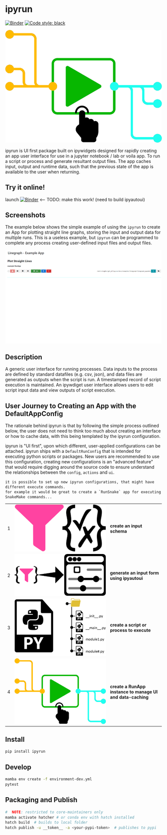 # ipyrun

[![Binder](https://mybinder.org/badge_logo.svg)](https://mybinder.org/v2/gh/maxfordham/ipyrun/HEAD)
[![Code style: black](https://img.shields.io/badge/code%20style-black-000000.svg)](https://github.com/psf/black)

![ipyrun-logo](images/logo.png)

ipyrun is UI first package built on ipywidgets designed for rapidly creating an app user interface for use in a
jupyter notebook / lab or voila app. To run a script or process and generate resultant output files.
The app caches input, output and runtime data, such that the previous state of the app is available to the user when returning.

## Try it online!

launch [![Binder](https://mybinder.org/badge_logo.svg)](https://mybinder.org/v2/gh/maxfordham/ipyrun/HEAD) <-- TODO: make this work! (need to build ipyautoui)

## Screenshots

The example below shows the simple example of using the `ipyrun` to create an App for plotting straight line
graphs, storing the input and output data for multiple runs. This is a useless example, but `ipyrun` can be
programmed to complete any process creating user-defined input files and output files.

![simple-linegraph-app](images/simple-linegraph-app.gif)

## Description

A generic user interface for running processes.
Data inputs to the process are defined by standard datafiles (e.g. csv, json), and data files are generated as outputs when the script is run.
A timestamped record of script execution is maintained.
An ipywdiget user interface allows users to edit script input data and view outputs of script execution.

## User Journey to Creating an App with the DefaultAppConfig

The rationale behind ipyrun is that by following the simple process outlined below, the user does not need to think
too much about creating an interface or how to cache data, with this being templated by the ipyrun configuration.

ipyrun is "UI first",  upon which different, user-applied configurations can be attached. ipyrun ships with a
`DefaultRunConfig` that is intended for executing python scripts or packages. New users are recommended to use
this configuration, creating new configurations is an "advanced feature" that would require digging around the 
source code to ensure understand the relationships between the `config`, `actions` and `ui`.

```{note}
it is possible to set up new ipyrun configurations, that might have different execute commands. 
for example it would be great to create a `RunSnake` app for executing SnakeMake commands... 
```

|     |                                     |                                                            |
| --- | ----------------------------------- | ---------------------------------------------------------- |
| 1   | ![](images/pydantic-jsonschema.png) | __create an input schema__                                 |
| 2   | ![](images/logo-ipyautoui.png)      | __generate an input form using ipyautoui__                 |
| 3   | ![](images/script-or-package.png)   | __create a script or process to execute__                  |
| 4   | ![](images/logo.png)                | __create a RunApp instance to manage UI and data-caching__ |

## Install

```bash
pip install ipyrun
```

## Develop

```bash
mamba env create -f environment-dev.yml 
pytest
```

## Packaging and Publish

```sh
#  NOTE: restricted to core-maintainers only
mamba activate hatcher # or conda env with hatch installed
hatch build  # builds to local folder
hatch publish -u __token__ -a <your-pypi-token>  # publishes to pypi
```
